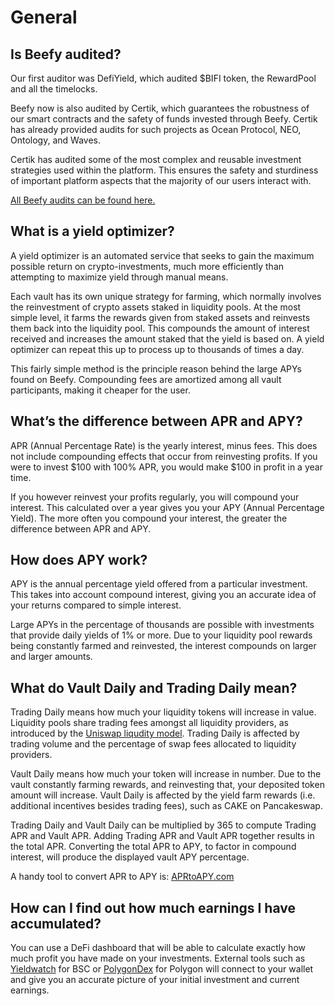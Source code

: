 # General

## Is Beefy audited?

Our first auditor was DefiYield, which audited $BIFI token, the RewardPool and all the timelocks.

Beefy now is also audited by Certik, which guarantees the robustness of our smart contracts and the safety of funds invested through Beefy. Certik has already provided audits for such projects as Ocean Protocol, NEO, Ontology, and Waves.

Certik has audited some of the most complex and reusable investment strategies used within the platform. This ensures the safety and sturdiness of important platform aspects that the majority of our users interact with.

[All Beefy audits can be found here.](https://github.com/beefyfinance/beefy-audits)

## What is a yield optimizer?

A yield optimizer is an automated service that seeks to gain the maximum possible return on crypto-investments, much more efficiently than attempting to maximize yield through manual means.

Each vault has its own unique strategy for farming, which normally involves the reinvestment of crypto assets staked in liquidity pools. At the most simple level, it farms the rewards given from staked assets and reinvests them back into the liquidity pool. This compounds the amount of interest received and increases the amount staked that the yield is based on. A yield optimizer can repeat this up to process up to thousands of times a day.

This fairly simple method is the principle reason behind the large APYs found on Beefy. Compounding fees are amortized among all vault participants, making it cheaper for the user.

## What’s the difference between APR and APY?

APR \(Annual Percentage Rate\) is the yearly interest, minus fees. This does not include compounding effects that occur from reinvesting profits. If you were to invest $100 with 100% APR, you would make $100 in profit in a year time.

If you however reinvest your profits regularly, you will compound your interest. This calculated over a year gives you your APY \(Annual Percentage Yield\). The more often you compound your interest, the greater the difference between APR and APY.

## How does APY work?

APY is the annual percentage yield offered from a particular investment. This takes into account compound interest, giving you an accurate idea of your returns compared to simple interest.

Large APYs in the percentage of thousands are possible with investments that provide daily yields of 1% or more. Due to your liquidity pool rewards being constantly farmed and reinvested, the interest compounds on larger and larger amounts.

## What do Vault Daily and Trading Daily mean?

Trading Daily means how much your liquidity tokens will increase in value. Liquidity pools share trading fees amongst all liquidity providers, as introduced by the [Uniswap liqudity model](https://uniswap.org/docs/v2/advanced-topics/fees/). Trading Daily is affected by trading volume and the percentage of swap fees allocated to liquidity providers.

Vault Daily means how much your token will increase in number. Due to the vault constantly farming rewards, and reinvesting that, your deposited token amount will increase. Vault Daily is affected by the yield farm rewards \(i.e. additional incentives besides trading fees\), such as CAKE on Pancakeswap.

Trading Daily and Vault Daily can be multiplied by 365 to compute Trading APR and Vault APR. Adding Trading APR and Vault APR together results in the total APR. Converting the total APR to APY, to factor in compound interest, will produce the displayed vault APY percentage. 

A handy tool to convert APR to APY is: [APRtoAPY.com](https://www.aprtoapy.com/)

## How can I find out how much earnings I have accumulated?

You can use a DeFi dashboard that will be able to calculate exactly how much profit you have made on your investments. External tools such as [Yieldwatch](https://yieldwatch.net/) for BSC or [PolygonDex](https://polygondex.com/track/yield/yieldMeBroDawg.aspx) for Polygon will connect to your wallet and give you an accurate picture of your initial investment and current earnings.


